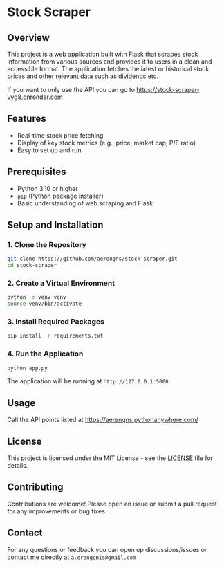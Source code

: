 # Stock Scraper

## Overview

This project is a web application built with Flask that scrapes stock information from various sources and provides it
to users in a clean and accessible format. The application fetches the latest or historical stock prices and other
relevant data such as dividends etc.

If you want to only use the API you can go to https://stock-scraper-vyg8.onrender.com

## Features

- Real-time stock price fetching
- Display of key stock metrics (e.g., price, market cap, P/E ratio)
- Easy to set up and run

## Prerequisites

- Python 3.10 or higher
- `pip` (Python package installer)
- Basic understanding of web scraping and Flask

## Setup and Installation

### 1. Clone the Repository

```bash
git clone https://github.com/aerengns/stock-scraper.git
cd stock-scraper
```

### 2. Create a Virtual Environment

```bash
python -m venv venv
source venv/bin/activate
```

### 3. Install Required Packages

```bash
pip install -r requirements.txt
```

### 4. Run the Application

```bash
python app.py
```

The application will be running at `http://127.0.0.1:5000`

## Usage

Call the API points listed at  https://aerengns.pythonanywhere.com/

## License

This project is licensed under the MIT License - see the [LICENSE](LICENSE) file for details.

## Contributing

Contributions are welcome! Please open an issue or submit a pull request for any improvements or bug fixes.

## Contact

For any questions or feedback you can open up discussions/issues or contact me directly at `a.erengenis@gmail.com`